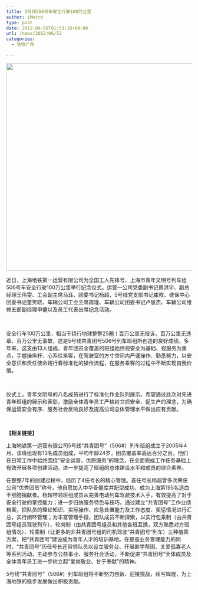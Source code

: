 ```yaml
---
title: 5号线506号车安全行驶100万公里
author: iMetro
type: post
date: 2012-06-09T01:53:18+00:00
url: /news/2012/06/52
categories:
  - 地铁广角

---
```

<p align="left">
  <img class="alignnone" title="1" src="http://shmetro.com/node49/201205/images/img111603_1.jpg" alt="" width="750" height="563" />
</p>

<p align="left">
  <span>近日，上海地铁第一运营有限公司为全国工人先锋号、上海市青年文明号列车组506号车安全行驶100万公里举行纪念仪式。运营一公司党委副书记蔡洪宇、副总经理王伟雯、工会副主席马珏、团委书记杨超、5号线党支部书记崔敉、维保中心团委书记董笑晓、车辆公司工会主席周瑾、车辆公司团委书记卢思杰、车辆公司维修五部副经理申健以及员工代表出席纪念活动。</span>
</p>

<p align="center">
  <span> </span>
</p>

<span>安全行车100万公里，相当于绕行地球整整25圈！百万公里无投诉、百万公里无违章、百万公里无事故，这是5号线共青团号506号列车班组所创造的良好成绩。多年来，这支由13人组成、青年团员全覆盖的班组始终视安全为基础、视服务为重点，手握操纵杆、心系往来客，在驾驶室的方寸空间内严谨操作、勤恳努力，以安全意识和责任使命践行着标准化的操作流程，在服务乘客的过程中不断实现自我价值。</span>

<p align="center">
  <span> </span>
</p>

<span>仪式上，青年文明号的八名成员进行了标准化作业队列展示。希望通过此次对先进青年班组的展示和表彰，激励全体青年员工严格树立抓安全、促生产的理念，为确保运营安全有序、服务社会反响良好及提高公司总体管理水平做出应有贡献。</span>

<span> </span>

**<span>【相关链接】</span>**

<p align="left">
  <span>上海地铁第一运营有限公司5号线“共青团号”（506#）列车班组成立于2005年4月，该班组现有13名成员组成，平均年龄24岁，团员覆盖率高达百分之百。他们在日常工作中始终围绕“安全运营，优质服务”的理念，在全面完成工作任务基础上有效开展各项创建活动，进一步提高了班组的总体建设水平和成员的综合素养。</span>
</p>

<p align="left">
  <span>在整整7年的创建过程中，经历了4任号长的精心管理。首任号长杨超曾多次荣获公司“优秀团员”称号，他自愿加入中华骨髓库并配型成功，成为上海第195名造血干细胞捐献者。杨超带领班组成员从完善电动列车驾驶技术入手，有效提高了对于安全行驶的掌控能力；进一步归纳服务特色与技巧，通过建立“共青团号”工作业绩档案，把队员的理论知识、实际操作、应急处置能力及工作态度、奖惩情况进行汇总，实行闭环管理；为丰富管理手段，团队成员不断探索，以实行包乘制（由共青团号组员驾驶列车）、轮岗制（由共青团号组员和其他各班互换，双方熟悉对方班组情况）、轮乘制（让更多的非共青团号组的司机驾驶“共青团号”列车）三种值乘方案，把“共青团号”建设成为青年人才的培训基地。在提高业务管理能力的同时，“共青团号”历任号长还带领队员以设立服务台、开展助学帮困、关爱孤寡老人等系列活动，主动参与公益事业、服务社会活动，不断促进“共青团号”全体成员及全体青年员工进一步树立起“爱岗敬业、甘于奉献”的精神。</span>
</p>

<p align="left">
  <span>5号线“共青团号”（506#）列车班组将不断努力创新、迎接挑战，续写辉煌，为上海地铁的稳步发展做出积极贡献。</span>
</p>